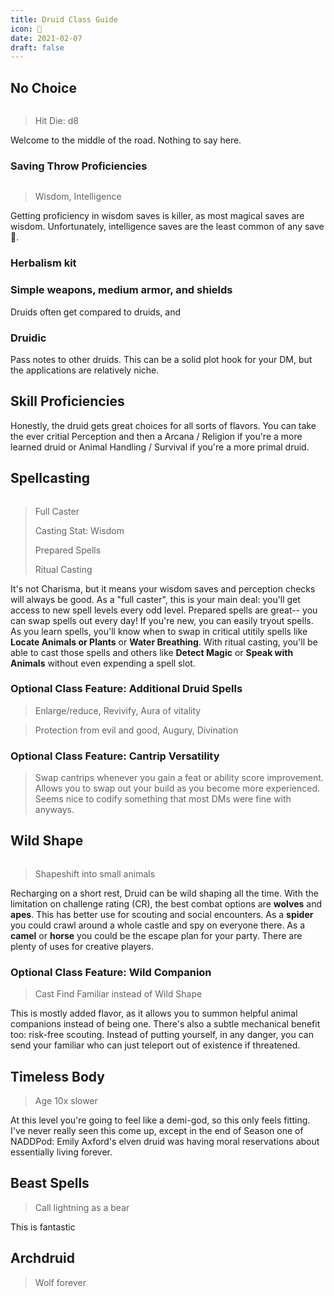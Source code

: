 ```yaml
---
title: Druid Class Guide
icon: 🌳
date: 2021-02-07
draft: false
---
```


## No Choice
```rating-3
```

> Hit Die: d8

Welcome to the middle of the road. Nothing to say here.

### Saving Throw Proficiencies
```rating-3
```

> Wisdom, Intelligence

Getting proficiency in wisdom saves is killer, as most magical saves are wisdom.
Unfortunately, intelligence saves are the least common of any save 😬.

### Herbalism kit


### Simple weapons, medium armor, and shields
Druids often get compared to druids, and
### Druidic
Pass notes to other druids. This can be a solid plot hook for your DM, but the applications are
relatively niche.
## Skill Proficiencies
Honestly, the druid gets great choices for all sorts of flavors. You can take the ever critial
Perception and then a Arcana / Religion if you're a more learned druid or Animal Handling /
Survival if you're a more primal druid.

## Spellcasting
```rating-5
```

> Full Caster
>
> Casting Stat: Wisdom
>
> Prepared Spells
>
> Ritual Casting

It's not Charisma, but it means your wisdom saves and perception checks will always be good.
As a "full caster", this is your main deal: you'll get access to new spell levels every odd level.
Prepared spells are great-- you can swap spells out every day! If you're new, you can easily tryout
spells. As you learn spells, you'll know when to swap in critical utitily spells like **Locate
Animals or Plants** or **Water Breathing**. With ritual casting, you'll be able to cast those spells
and others like **Detect Magic** or **Speak with Animals** without even expending a spell slot.
### Optional Class Feature: Additional Druid Spells
> Enlarge/reduce, Revivify, Aura of vitality

> Protection from evil and good, Augury, Divination
### Optional Class Feature: Cantrip Versatility
> Swap cantrips whenever you gain a feat or ability score improvement.
Allows you to swap out your build as you become more experienced. Seems nice to codify something
that most DMs were fine with anyways.
## Wild Shape
```rating-4
```

> Shapeshift into small animals

Recharging on a short rest, Druid can be wild shaping all the time. With the limitation on
challenge rating (CR), the best combat options are **wolves** and **apes**. This has better use for
scouting and social encounters. As a **spider** you could crawl around a whole castle and spy on
everyone there. As a **camel** or **horse** you could be the escape plan for your party. There are
plenty of uses for creative players.

### Optional Class Feature: Wild Companion
> Cast Find Familiar instead of Wild Shape

This is mostly added flavor, as it allows you to summon helpful animal companions instead of being
one. There's also a subtle mechanical benefit too: risk-free scouting. Instead of putting yourself,
in any danger, you can send your familiar who can just teleport out of existence if threatened.
## Timeless Body
> Age 10x slower

At this level you're going to feel like a demi-god, so this only feels fitting. I've never really
seen this come up, except in the end of Season one of NADDPod: Emily Axford's elven druid was
having moral reservations about essentially living forever.
## Beast Spells
> Call lightning as a bear

This is fantastic
## Archdruid
> Wolf forever
